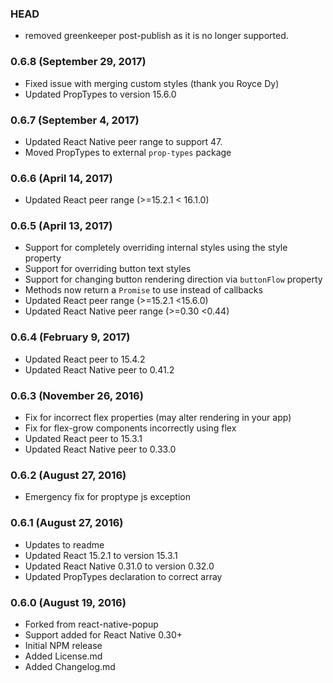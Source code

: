 ### HEAD

* removed greenkeeper post-publish as it is no longer supported.

### 0.6.8 (September 29, 2017)

* Fixed issue with merging custom styles (thank you Royce Dy)
* Updated PropTypes to version 15.6.0

### 0.6.7 (September 4, 2017)

* Updated React Native peer range to support 47.
* Moved PropTypes to external `prop-types` package

### 0.6.6 (April 14, 2017)

* Updated React peer range (>=15.2.1 < 16.1.0)

### 0.6.5 (April 13, 2017)

* Support for completely overriding internal styles using the style property
* Support for overriding button text styles
* Support for changing button rendering direction via `buttonFlow` property
* Methods now return a `Promise` to use instead of callbacks
* Updated React peer range (>=15.2.1 <15.6.0)
* Updated React Native peer range (>=0.30  <0.44)

### 0.6.4 (February 9, 2017)

* Updated React peer to 15.4.2
* Updated React Native peer to 0.41.2

### 0.6.3 (November 26, 2016)

* Fix for incorrect flex properties (may alter rendering in your app)
* Fix for flex-grow components incorrectly using flex
* Updated React peer to 15.3.1
* Updated React Native peer to 0.33.0

### 0.6.2 (August 27, 2016)

* Emergency fix for proptype js exception

### 0.6.1 (August 27, 2016)

* Updates to readme
* Updated React 15.2.1 to version 15.3.1
* Updated React Native 0.31.0 to version 0.32.0
* Updated PropTypes declaration to correct array

### 0.6.0 (August 19, 2016)

* Forked from react-native-popup
* Support added for React Native 0.30+
* Initial NPM release
* Added License.md
* Added Changelog.md
